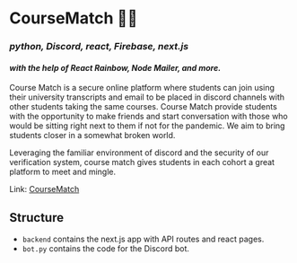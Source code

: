 # CourseMatch 🚀✨
### *python, Discord, react, Firebase, next.js*
#### *with the help of React Rainbow, Node Mailer, and more.*
Course Match is a secure online platform where students can join using their university transcripts and email to be placed in discord channels with other students taking the same courses. Course Match provide students with the opportunity to make friends and start conversation with those who would be sitting right next to them if not for the pandemic. We aim to bring students closer in a somewhat broken world.

Leveraging the familiar environment of discord and the security of our verification system, course match gives students in each cohort a great platform to meet and mingle.

Link: [CourseMatch](https://cousematch.online)

## Structure
- `backend` contains the next.js app with API routes and react pages.
- `bot.py` contains the code for the Discord bot.
